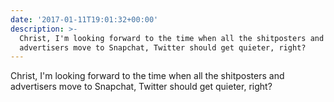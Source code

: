 ```yaml
---
date: '2017-01-11T19:01:32+00:00'
description: >-
  Christ, I'm looking forward to the time when all the shitposters and
  advertisers move to Snapchat, Twitter should get quieter, right?
---
```

Christ, I'm looking forward to the time when all the shitposters and advertisers move to Snapchat, Twitter should get quieter, right?
